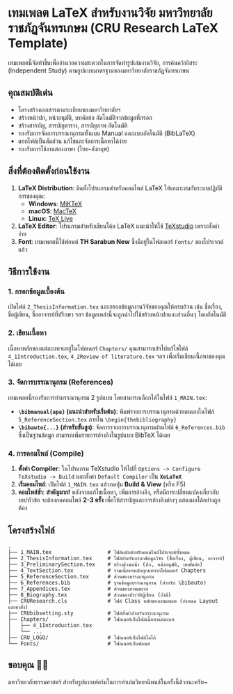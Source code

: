 # เทมเพลต LaTeX สำหรับงานวิจัย มหาวิทยาลัยราชภัฏจันทรเกษม (CRU Research LaTeX Template)

เทมเพลตนี้จัดทำขึ้นเพื่ออำนวยความสะดวกในการจัดทำรูปเล่มงานวิจัย, การค้นคว้าอิสระ (Independent Study) ตามรูปแบบมาตรฐานของมหาวิทยาลัยราชภัฏจันทรเกษม

## คุณสมบัติเด่น

- โครงสร้างเอกสารตามระเบียบของมหาวิทยาลัยฯ
- สร้างหน้าปก, หน้าอนุมัติ, บทคัดย่อ อัตโนมัติจากข้อมูลที่กรอก
- สร้างสารบัญ, สารบัญตาราง, สารบัญภาพ อัตโนมัติ
- รองรับการจัดการบรรณานุกรมทั้งแบบ Manual และแบบอัตโนมัติ (BibLaTeX)
- แยกไฟล์เป็นสัดส่วน แก้ไขและจัดการเนื้อหาได้ง่าย
- รองรับการใช้งานสองภาษา (ไทย-อังกฤษ)

## สิ่งที่ต้องติดตั้งก่อนใช้งาน

1.  **LaTeX Distribution**: ติดตั้งโปรแกรมสำหรับคอมไพล์ LaTeX ให้เหมาะสมกับระบบปฏิบัติการของคุณ:
    -   **Windows**: [MiKTeX](https://miktex.org/)
    -   **macOS**: [MacTeX](https://www.tug.org/mactex/)
    -   **Linux**: [TeX Live](https://www.tug.org/texlive/)
2.  **LaTeX Editor**: โปรแกรมสำหรับเขียนโค้ด LaTeX แนะนำให้ใช้ [TeXstudio](https://www.texstudio.org/) เพราะตั้งค่าง่าย
3.  **Font**: เทมเพลตนี้ใช้ฟอนต์ **TH Sarabun New** ซึ่งมีอยู่ในโฟลเดอร์ `Fonts/` ของโปรเจกต์แล้ว

## วิธีการใช้งาน

### 1. กรอกข้อมูลเบื้องต้น
เปิดไฟล์ `2_ThesisInformation.tex` และกรอกข้อมูลงานวิจัยของคุณให้ครบถ้วน เช่น ชื่อเรื่อง, ชื่อผู้เขียน, ชื่ออาจารย์ที่ปรึกษา ฯลฯ ข้อมูลเหล่านี้จะถูกนำไปใช้สร้างหน้าปกและส่วนอื่นๆ โดยอัตโนมัติ

### 2. เขียนเนื้อหา
เนื้อหาหลักของแต่ละบทจะอยู่ในโฟลเดอร์ `Chapters/` คุณสามารถเข้าไปแก้ไขไฟล์ `4_1Introduction.tex`, `4_2Review of literature.tex` ฯลฯ เพื่อเริ่มเขียนเนื้อหาของคุณได้เลย

### 3. จัดการบรรณานุกรม (References)
เทมเพลตนี้รองรับการทำบรรณานุกรม 2 รูปแบบ โดยสามารถเลือกได้ในไฟล์ `1_MAIN.tex`:
-   **`\bibmanual{apa}` (แนะนำสำหรับเริ่มต้น)**: พิมพ์รายการบรรณานุกรมด้วยตนเองในไฟล์ `5_ReferenceSection.tex` ภายใน `\begin{thebibliography}`
-   **`\bibauto{...}` (สำหรับขั้นสูง)**: จัดการรายการบรรณานุกรมผ่านไฟล์ `6_References.bib` ซึ่งเป็นฐานข้อมูล สามารถเพิ่มรายการอ้างอิงในรูปแบบ BibTeX ได้เลย

### 4. การคอมไพล์ (Compile)
1.  **ตั้งค่า Compiler**: ในโปรแกรม TeXstudio ให้ไปที่ `Options -> Configure TeXstudio -> Build` และตั้งค่า `Default Compiler` เป็น **`XeLaTeX`**
2.  **เริ่มคอมไพล์**: เปิดไฟล์ `1_MAIN.tex` แล้วกดปุ่ม **Build & View** (หรือ F5)
3.  **คอมไพล์ซ้ำ**: **สำคัญมาก!** หลังจากแก้ไขเนื้อหา, เพิ่มการอ้างอิง, หรือมีการเปลี่ยนแปลงเกี่ยวกับบท/หัวข้อ จะต้องกดคอมไพล์ **2-3 ครั้ง** เพื่อให้สารบัญและการอ้างอิงต่างๆ แสดงผลได้อย่างถูกต้อง

## โครงสร้างไฟล์

```
.
├── 1_MAIN.tex                  # ไฟล์หลักสำหรับคอมไพล์โปรเจกต์ทั้งหมด
├── 2_ThesisInformation.tex     # ไฟล์สำหรับกรอกข้อมูลวิจัย (ชื่อเรื่อง, ผู้เขียน, อาจารย์)
├── 3_PreliminarySection.tex    # สร้างส่วนหน้า (ปก, หน้าอนุมัติ, บทคัดย่อ)
├── 4_TextSection.tex           # รวมเนื้อหาหลักทุกบทจากโฟลเดอร์ Chapters
├── 5_ReferenceSection.tex      # ส่วนของบรรณานุกรม
├── 6_References.bib            # ฐานข้อมูลบรรณานุกรม (สำหรับ \bibauto)
├── 7_Appendices.tex            # ส่วนของภาคผนวก
├── 8_Biography.tex             # ส่วนของประวัติผู้เขียน (ถ้ามี)
├── CRUResearch.cls             # ไฟล์ Class หลักของเทมเพลต (กำหนด Layout และคำสั่ง)
├── CRUbibsetting.sty           # ไฟล์ตั้งค่าสำหรับบรรณานุกรม
├── Chapters/                   # โฟลเดอร์เก็บไฟล์เนื้อหาแต่ละบท
│   ├── 4_1Introduction.tex
│   └── ...
├── CRU_LOGO/                   # โฟลเดอร์เก็บไฟล์โลโก้
└── Fonts/                      # โฟลเดอร์เก็บฟอนต์
```

## ขอบคุณ 🤩🙏
มหาวิทยาลัยธรรมศาสตร์ สำหรับรูปแบบฟอร์มในการทำเล่มวิทยานิพนธ์ในครั้งนี้ด้วยนะครับ~